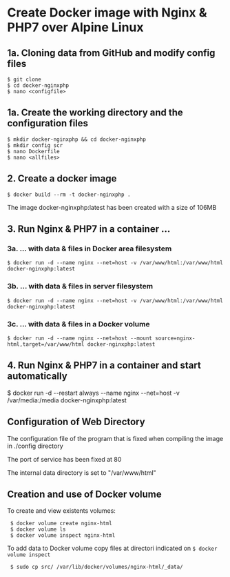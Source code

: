 
# Create Docker image with Nginx & PHP7 over Alpine Linux
## 1a. Cloning data from GitHub and modify config files
```
$ git clone 
$ cd docker-nginxphp
$ nano <configfile>
```
## 1a. Create the working directory and the configuration files

```
$ mkdir docker-nginxphp && cd docker-nginxphp
$ mkdir config scr
$ nano Dockerfile
$ nano <allfiles>
```
## 2. Create a docker image

``` 
$ docker build --rm -t docker-nginxphp .
```

The image docker-nginxphp:latest has been created with a size of 106MB

## 3. Run Nginx & PHP7 in a container ...
  ### 3a. ... with data & files in Docker area filesystem

  ```
  $ docker run -d --name nginx --net=host -v /var/www/html:/var/www/html docker-nginxphp:latest
  ```
  
  ### 3b. ... with data & files in server filesystem

  ```
  $ docker run -d --name nginx --net=host -v /var/www/html:/var/www/html docker-nginxphp:latest
  ```

  ### 3c. ... with data & files in a Docker volume

  ```
  $ docker run -d --name nginx --net=host --mount source=nginx-html,target=/var/www/html docker-nginxphp:latest
  ```

## 4. Run Nginx & PHP7 in a container and start automatically


$ docker run -d --restart always --name nginx --net=host -v /var/media:/media docker-nginxphp:latest


## Configuration of Web Directory
The configuration file of the program that is fixed when compiling the image in ./config directory

The port of service has been fixed at 80

The internal data directory is set to "/var/www/html"

## Creation and use of Docker volume
To create and view existents volumes:
 ```
  $ docker volume create nginx-html
  $ docker volume ls
  $ docker volume inspect nginx-html
  ```

To add data to Docker volume copy files at directori indicated on ```$ docker volume inspect```
 ```
  $ sudo cp src/ /var/lib/docker/volumes/nginx-html/_data/
  ```




